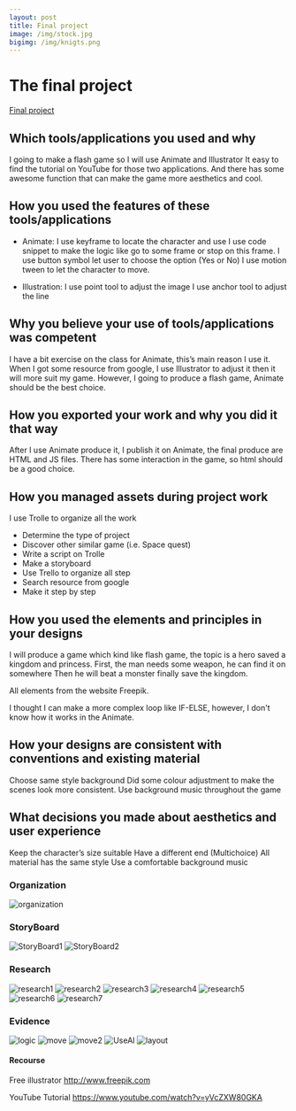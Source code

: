 ```yaml
---
layout: post
title: Final project
image: /img/stock.jpg
bigimg: /img/knigts.png
---
```

# The final project

[Final project](https://jiqi963.github.io/final/game/Hero.html)

##	Which tools/applications you used and why

I going to make a flash game so I will use Animate and Illustrator
It easy to find the tutorial on YouTube for those two applications. And there has some awesome function that can make the game more aesthetics and cool.

## How you used the features of these tools/applications

- Animate:
I use keyframe to locate the character and use 
I use code snippet to make the logic like go to some frame or stop on this frame.
I use button symbol let user to choose the option (Yes or No)
I use motion tween to let the character to move.

- Illustration:
I use point tool to adjust the image
I use anchor tool to adjust the line
 
## Why you believe your use of tools/applications was competent

I have a bit exercise on the class for Animate, this’s main reason I use it.
When I got some resource from google, I use Illustrator to adjust it then it will more suit my game.
However, I going to produce a flash game, Animate should be the best choice.

## How you exported your work and why you did it that way

After I use Animate produce it, I publish it on Animate, the final produce are HTML and JS files.
There has some interaction in the game, so html should be a good choice.
 
## How you managed assets during project work

I use Trolle to organize all the work

- Determine the type of project
- Discover other similar game (i.e. Space quest)
- Write a script on Trolle
- Make a storyboard
- Use Trello to organize all step
- Search resource from google
- Make it step by step

## How you used the elements and principles in your designs

I will produce a game which kind like flash game, the topic is a hero saved a kingdom and princess.
First, the man needs some weapon, he can find it on somewhere
Then he will beat a monster finally save the kingdom.

All elements from the website Freepik.

I thought I can make a more complex loop like IF-ELSE, however, I don't know how it works in the Animate.
 
## How your designs are consistent with conventions and existing material

Choose same style background
Did some colour adjustment to make the scenes look more consistent.
Use background music throughout the game


## What decisions you made about aesthetics and user experience

Keep the character’s size suitable
Have a different end (Multichoice)
All material has the same style
Use a comfortable background music
 
### Organization

![organization](https://github.com/jiqi963/Multimedia/blob/master/img/organization.png?raw=true)


### StoryBoard

![StoryBoard1](https://github.com/jiqi963/Multimedia/blob/master/img/Storyboard1.png?raw=true)
![StoryBoard2](https://github.com/jiqi963/Multimedia/blob/master/img/Storyboard2.png?raw=true)


### Research

![research1](https://github.com/jiqi963/Multimedia/blob/master/img/research1.png?raw=true)
![research2](https://github.com/jiqi963/Multimedia/blob/master/img/research2.png?raw=true)
![research3](https://github.com/jiqi963/Multimedia/blob/master/img/research3.png?raw=true)
![research4](https://github.com/jiqi963/Multimedia/blob/master/img/research4.png?raw=true)
![research5](https://github.com/jiqi963/Multimedia/blob/master/img/research5.png?raw=true)
![research6](https://github.com/jiqi963/Multimedia/blob/master/img/research6.png?raw=true)
![research7](https://github.com/jiqi963/Multimedia/blob/master/img/research7.png?raw=true)


### Evidence

![logic](https://github.com/jiqi963/Multimedia/blob/master/img/logic.png?raw=true)
![move](https://github.com/jiqi963/Multimedia/blob/master/img/move.png?raw=true)
![move2](https://github.com/jiqi963/Multimedia/blob/master/img/move2.png?raw=true)
![UseAI](https://github.com/jiqi963/Multimedia/blob/master/img/UseAI.png?raw=true)
![layout](https://github.com/jiqi963/Multimedia/blob/master/img/Layouts.png?raw=true)

#### Recourse
Free illustrator 
http://www.freepik.com

YouTube Tutorial
https://www.youtube.com/watch?v=yVcZXW80GKA

